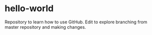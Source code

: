 # hello-world
Repository to learn how to use GitHub.
Edit to explore branching from master repository and making changes.

